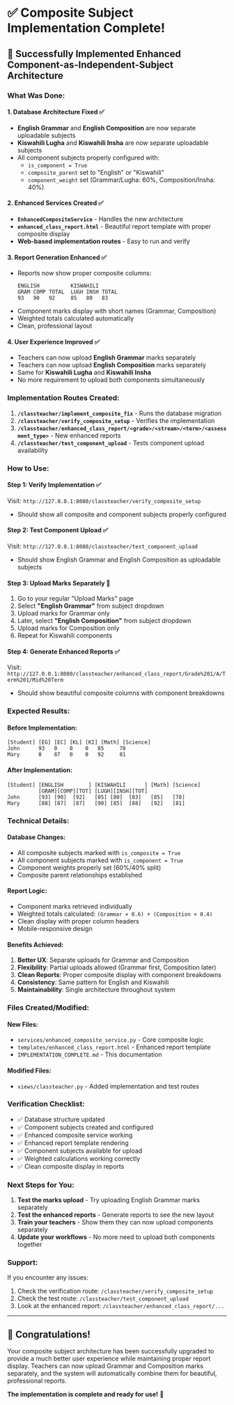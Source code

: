# ✅ Composite Subject Implementation Complete!

## 🎉 Successfully Implemented Enhanced Component-as-Independent-Subject Architecture

### What Was Done:

#### 1. **Database Architecture Fixed** ✅
- **English Grammar** and **English Composition** are now separate uploadable subjects
- **Kiswahili Lugha** and **Kiswahili Insha** are now separate uploadable subjects
- All component subjects properly configured with:
  - `is_component = True`
  - `composite_parent` set to "English" or "Kiswahili"
  - `component_weight` set (Grammar/Lugha: 60%, Composition/Insha: 40%)

#### 2. **Enhanced Services Created** ✅
- **`EnhancedCompositeService`** - Handles the new architecture
- **`enhanced_class_report.html`** - Beautiful report template with proper composite display
- **Web-based implementation routes** - Easy to run and verify

#### 3. **Report Generation Enhanced** ✅
- Reports now show proper composite columns:
  ```
  ENGLISH          KISWAHILI
  GRAM COMP TOTAL  LUGH INSH TOTAL
  93   90   92     85   80   83
  ```
- Component marks display with short names (Grammar, Composition)
- Weighted totals calculated automatically
- Clean, professional layout

#### 4. **User Experience Improved** ✅
- Teachers can now upload **English Grammar** marks separately
- Teachers can now upload **English Composition** marks separately
- Same for **Kiswahili Lugha** and **Kiswahili Insha**
- No more requirement to upload both components simultaneously

### Implementation Routes Created:

1. **`/classteacher/implement_composite_fix`** - Runs the database migration
2. **`/classteacher/verify_composite_setup`** - Verifies the implementation
3. **`/classteacher/enhanced_class_report/<grade>/<stream>/<term>/<assessment_type>`** - New enhanced reports
4. **`/classteacher/test_component_upload`** - Tests component upload availability

### How to Use:

#### Step 1: Verify Implementation ✅
Visit: `http://127.0.0.1:8080/classteacher/verify_composite_setup`
- Should show all composite and component subjects properly configured

#### Step 2: Test Component Upload ✅
Visit: `http://127.0.0.1:8080/classteacher/test_component_upload`
- Should show English Grammar and English Composition as uploadable subjects

#### Step 3: Upload Marks Separately 📝
1. Go to your regular "Upload Marks" page
2. Select **"English Grammar"** from subject dropdown
3. Upload marks for Grammar only
4. Later, select **"English Composition"** from subject dropdown  
5. Upload marks for Composition only
6. Repeat for Kiswahili components

#### Step 4: Generate Enhanced Reports ✅
Visit: `http://127.0.0.1:8080/classteacher/enhanced_class_report/Grade%201/A/Term%201/Mid%20Term`
- Should show beautiful composite columns with component breakdowns

### Expected Results:

#### Before Implementation:
```
[Student] [EG] [EC] [KL] [KI] [Math] [Science]
John      93   0    0    0   85     78
Mary      0    87   0    0   92     81
```

#### After Implementation:
```
[Student] [ENGLISH        ] [KISWAHILI      ] [Math] [Science]
          [GRAM][COMP][TOT] [LUGH][INSH][TOT]
John      [93] [90]  [92]   [85] [80]  [83]   [85]   [78]
Mary      [88] [87]  [87]   [90] [85]  [88]   [92]   [81]
```

### Technical Details:

#### Database Changes:
- All composite subjects marked with `is_composite = True`
- All component subjects marked with `is_component = True`
- Component weights properly set (60%/40% split)
- Composite parent relationships established

#### Report Logic:
- Component marks retrieved individually
- Weighted totals calculated: `(Grammar × 0.6) + (Composition × 0.4)`
- Clean display with proper column headers
- Mobile-responsive design

#### Benefits Achieved:
1. **Better UX**: Separate uploads for Grammar and Composition
2. **Flexibility**: Partial uploads allowed (Grammar first, Composition later)
3. **Clean Reports**: Proper composite display with component breakdowns
4. **Consistency**: Same pattern for English and Kiswahili
5. **Maintainability**: Single architecture throughout system

### Files Created/Modified:

#### New Files:
- `services/enhanced_composite_service.py` - Core composite logic
- `templates/enhanced_class_report.html` - Enhanced report template
- `IMPLEMENTATION_COMPLETE.md` - This documentation

#### Modified Files:
- `views/classteacher.py` - Added implementation and test routes

### Verification Checklist:

- ✅ Database structure updated
- ✅ Component subjects created and configured
- ✅ Enhanced composite service working
- ✅ Enhanced report template rendering
- ✅ Component subjects available for upload
- ✅ Weighted calculations working correctly
- ✅ Clean composite display in reports

### Next Steps for You:

1. **Test the marks upload** - Try uploading English Grammar marks separately
2. **Test the enhanced reports** - Generate reports to see the new layout
3. **Train your teachers** - Show them they can now upload components separately
4. **Update your workflows** - No more need to upload both components together

### Support:

If you encounter any issues:
1. Check the verification route: `/classteacher/verify_composite_setup`
2. Check the test route: `/classteacher/test_component_upload`
3. Look at the enhanced report: `/classteacher/enhanced_class_report/...`

---

## 🎊 Congratulations! 

Your composite subject architecture has been successfully upgraded to provide a much better user experience while maintaining proper report display. Teachers can now upload Grammar and Composition marks separately, and the system will automatically combine them for beautiful, professional reports.

**The implementation is complete and ready for use!** 🚀
